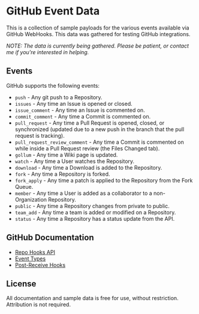 # GitHub Event Data

This is a collection of sample payloads for the various events available via
GitHub WebHooks. This data was gathered for testing GitHub integrations.

*NOTE: The data is currently being gathered. Please be patient, or contact me
if you're interested in helping.*

## Events

GitHub supports the following events:

* `push` - Any git push to a Repository.
* `issues` - Any time an Issue is opened or closed.
* `issue_comment` - Any time an Issue is commented on.
* `commit_comment` - Any time a Commit is commented on.
* `pull_request` - Any time a Pull Request is opened, closed, or synchronized (updated due to a new push in the branch that the pull request is tracking).
* `pull_request_review_comment` - Any time a Commit is commented on while inside a Pull Request review (the Files Changed tab).
* `gollum` - Any time a Wiki page is updated.
* `watch` - Any time a User watches the Repository.
* `download` - Any time a Download is added to the Repository.
* `fork` - Any time a Repository is forked.
* `fork_apply` - Any time a patch is applied to the Repository from the Fork Queue.
* `member` - Any time a User is added as a collaborator to a non-Organization Repository.
* `public` - Any time a Repository changes from private to public.
* `team_add` - Any time a team is added or modified on a Repository.
* `status` - Any time a Repository has a status update from the API.

## GitHub Documentation

* [Repo Hooks API](http://developer.github.com/v3/repos/hooks/)
* [Event Types](http://developer.github.com/v3/activity/events/types/)
* [Post-Receive Hooks](https://help.github.com/articles/post-receive-hooks)

## License

All documentation and sample data is free for use, without restriction.
Attribution is not required.
